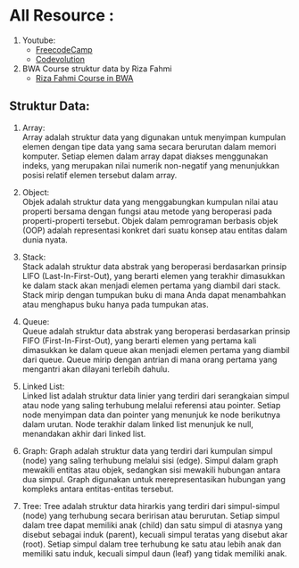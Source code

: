 # All Resource :

1. Youtube:
   - [FreecodeCamp](https://www.youtube.com/@freecodecamp)
   - [Codevolution](https://www.youtube.com/@Codevolution)
1. BWA Course struktur data by Riza Fahmi
   - [Riza Fahmi Course in BWA](https://class.buildwithangga.com/kelas/struktur-data-javascript-improve-website-e-commerce?thumbnail=iXDivnVARN.100&main_leads=topics)

## Struktur Data:

1. Array:  
   Array adalah struktur data yang digunakan untuk menyimpan kumpulan elemen dengan tipe data yang sama secara berurutan dalam memori komputer. Setiap elemen dalam array dapat diakses menggunakan indeks, yang merupakan nilai numerik non-negatif yang menunjukkan posisi relatif elemen tersebut dalam array.

1. Object:  
   Objek adalah struktur data yang menggabungkan kumpulan nilai atau properti bersama dengan fungsi atau metode yang beroperasi pada properti-properti tersebut. Objek dalam pemrograman berbasis objek (OOP) adalah representasi konkret dari suatu konsep atau entitas dalam dunia nyata.

1. Stack:  
   Stack adalah struktur data abstrak yang beroperasi berdasarkan prinsip LIFO (Last-In-First-Out), yang berarti elemen yang terakhir dimasukkan ke dalam stack akan menjadi elemen pertama yang diambil dari stack. Stack mirip dengan tumpukan buku di mana Anda dapat menambahkan atau menghapus buku hanya pada tumpukan atas.

1. Queue:  
   Queue adalah struktur data abstrak yang beroperasi berdasarkan prinsip FIFO (First-In-First-Out), yang berarti elemen yang pertama kali dimasukkan ke dalam queue akan menjadi elemen pertama yang diambil dari queue. Queue mirip dengan antrian di mana orang pertama yang mengantri akan dilayani terlebih dahulu.

1. Linked List:  
   Linked list adalah struktur data linier yang terdiri dari serangkaian simpul atau node yang saling terhubung melalui referensi atau pointer. Setiap node menyimpan data dan pointer yang menunjuk ke node berikutnya dalam urutan. Node terakhir dalam linked list menunjuk ke null, menandakan akhir dari linked list.

1. Graph:
   Graph adalah struktur data yang terdiri dari kumpulan simpul (node) yang saling terhubung melalui sisi (edge). Simpul dalam graph mewakili entitas atau objek, sedangkan sisi mewakili hubungan antara dua simpul. Graph digunakan untuk merepresentasikan hubungan yang kompleks antara entitas-entitas tersebut.

1. Tree:
   Tree adalah struktur data hirarkis yang terdiri dari simpul-simpul (node) yang terhubung secara beririsan atau berurutan. Setiap simpul dalam tree dapat memiliki anak (child) dan satu simpul di atasnya yang disebut sebagai induk (parent), kecuali simpul teratas yang disebut akar (root). Setiap simpul dalam tree terhubung ke satu atau lebih anak dan memiliki satu induk, kecuali simpul daun (leaf) yang tidak memiliki anak.
